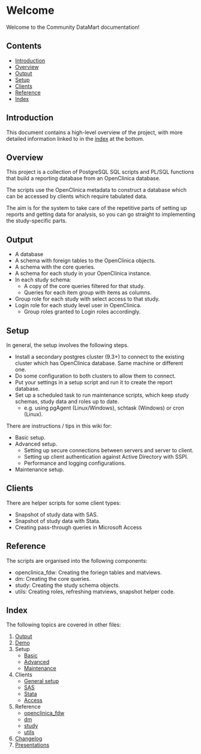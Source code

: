 # Welcome
Welcome to the Community DataMart documentation!


## Contents
- [Introduction](#introduction)
- [Overview](#overview)
- [Output](#output)
- [Setup](#setup)
- [Clients](#clients)
- [Reference](#reference)
- [Index](#index)


## Introduction
This document contains a high-level overview of the project, with more detailed information linked to in the [index](#index) at the bottom.


## Overview
This project is a collection of PostgreSQL SQL scripts and PL/SQL functions 
that build a reporting database from an OpenClinica database.

The scripts use the OpenClinica metadata to construct a database which can be 
accessed by clients which require tabulated data.

The aim is for the system to take care of the repetitive parts of setting up 
reports and getting data for analysis, so you can go straight to implementing 
the study-specific parts.


## Output
- A database
- A schema with foreign tables to the OpenClinica objects.
- A schema with the core queries.
- A schema for each study in your OpenClinica instance.
- In each study schema:
  + A copy of the core queries filtered for that study.
  + Queries for each item group with items as columns.
- Group role for each study with select access to that study.
- Login role for each study level user in OpenClinica.
  + Group roles granted to Login roles accordingly.


## Setup
In general, the setup involves the following steps.
- Install a secondary postgres cluster (9.3+) to connect to the existing 
  cluster which has OpenClinica database. Same machine or different one.
- Do some configuration to both clusters to allow them to connect.
- Put your settings in a setup script and run it to create the report database.
- Set up a scheduled task to run maintenance scripts, which keep study schemas,
  study data and roles up to date.
  + e.g. using pgAgent (Linux/Windows), schtask (Windows) or cron (Linux).

There are instructions / tips in this wiki for:
- Basic setup.
- Advanced setup.
  + Setting up secure connections between servers and server to client.
  + Setting up client authentication against Active Directory with SSPI.
  + Performance and logging configurations.
- Maintenance setup.


## Clients
There are helper scripts for some client types:
- Snapshot of study data with SAS.
- Snapshot of study data with Stata.
- Creating pass-through queries in Microsoft Access


## Reference
The scripts are organised into the following components:
- openclinica_fdw: Creating the foriegn tables and matviews.
- dm: Creating the core queries.
- study: Creating the study schema objects.
- utils: Creating roles, refreshing matviews, snapshot helper code.


## Index
The following topics are covered in other files:

1. [Output](output.md)
1. [Demo](demo/basic_setup_using_juno/readme.md)
1. Setup
   - [Basic](setup/basic.md)
   - [Advanced](setup/advanced.md)
   - [Maintenance](setup/maintenance.md)
1. Clients
   - [General setup](clients/general.md)
   - [SAS](clients/sas.md)
   - [Stata](clients/stata.md)
   - [Access](clients/access.md)
1. Reference
   - [openclinica_fdw](reference/openclinica_fdw.md)
   - [dm](reference/dm.md)
   - [study](reference/study.md)
   - [utils](reference/utils.md)
1. [Changelog](changelog.md)
1. [Presentations](presentations)
